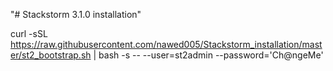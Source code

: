 "# Stackstorm 3.1.0 installation" 

curl -sSL https://raw.githubusercontent.com/nawed005/Stackstorm_installation/master/st2_bootstrap.sh | bash -s -- --user=st2admin --password='Ch@ngeMe'
